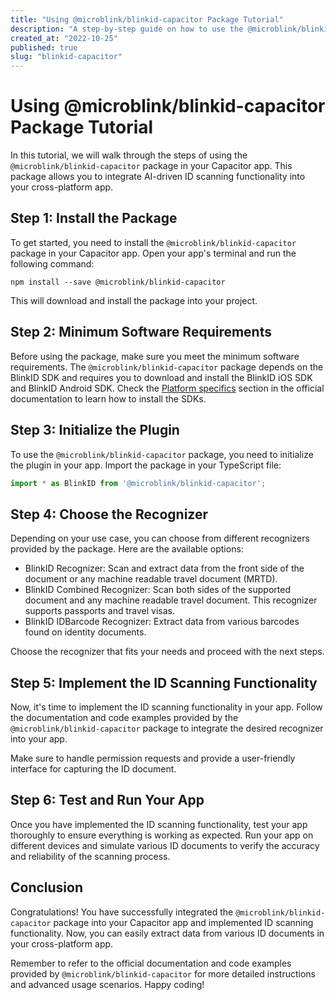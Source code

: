 ```yaml
---
title: "Using @microblink/blinkid-capacitor Package Tutorial"
description: "A step-by-step guide on how to use the @microblink/blinkid-capacitor package in your Capacitor app."
created_at: "2022-10-25"
published: true
slug: "blinkid-capacitor"
---
```


# Using @microblink/blinkid-capacitor Package Tutorial

In this tutorial, we will walk through the steps of using the `@microblink/blinkid-capacitor` package in your Capacitor app. This package allows you to integrate AI-driven ID scanning functionality into your cross-platform app.

## Step 1: Install the Package

To get started, you need to install the `@microblink/blinkid-capacitor` package in your Capacitor app. Open your app's terminal and run the following command:

```shell
npm install --save @microblink/blinkid-capacitor
```

This will download and install the package into your project.

## Step 2: Minimum Software Requirements

Before using the package, make sure you meet the minimum software requirements. The `@microblink/blinkid-capacitor` package depends on the BlinkID SDK and requires you to download and install the BlinkID iOS SDK and BlinkID Android SDK. Check the [Platform specifics](#platform-specifics) section in the official documentation to learn how to install the SDKs.

## Step 3: Initialize the Plugin

To use the `@microblink/blinkid-capacitor` package, you need to initialize the plugin in your app. Import the package in your TypeScript file:

```typescript
import * as BlinkID from '@microblink/blinkid-capacitor';
```

## Step 4: Choose the Recognizer

Depending on your use case, you can choose from different recognizers provided by the package. Here are the available options:

- BlinkID Recognizer: Scan and extract data from the front side of the document or any machine readable travel document (MRTD).
- BlinkID Combined Recognizer: Scan both sides of the supported document and any machine readable travel document. This recognizer supports passports and travel visas.
- BlinkID IDBarcode Recognizer: Extract data from various barcodes found on identity documents.

Choose the recognizer that fits your needs and proceed with the next steps.

## Step 5: Implement the ID Scanning Functionality

Now, it's time to implement the ID scanning functionality in your app. Follow the documentation and code examples provided by the `@microblink/blinkid-capacitor` package to integrate the desired recognizer into your app.

Make sure to handle permission requests and provide a user-friendly interface for capturing the ID document.

## Step 6: Test and Run Your App

Once you have implemented the ID scanning functionality, test your app thoroughly to ensure everything is working as expected. Run your app on different devices and simulate various ID documents to verify the accuracy and reliability of the scanning process.

## Conclusion

Congratulations! You have successfully integrated the `@microblink/blinkid-capacitor` package into your Capacitor app and implemented ID scanning functionality. Now, you can easily extract data from various ID documents in your cross-platform app.

Remember to refer to the official documentation and code examples provided by `@microblink/blinkid-capacitor` for more detailed instructions and advanced usage scenarios. Happy coding!
